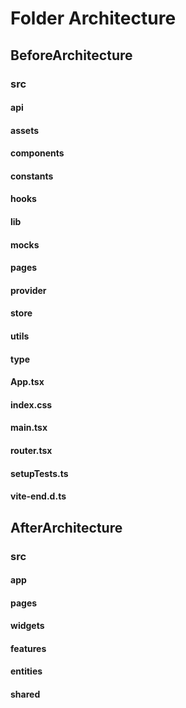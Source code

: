 # Folder Architecture

## BeforeArchitecture

### src

#### api

#### assets

#### components

#### constants

#### hooks

#### lib

#### mocks

#### pages

#### provider

#### store

#### utils

#### type

#### App.tsx

#### index.css

#### main.tsx

#### router.tsx

#### setupTests.ts

#### vite-end.d.ts

## AfterArchitecture

### src

#### app

#### pages

#### widgets

#### features

#### entities

#### shared
